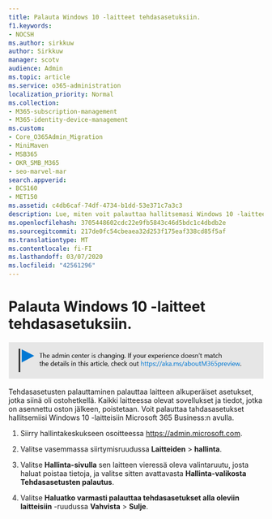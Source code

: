 ```yaml
---
title: Palauta Windows 10 -laitteet tehdasasetuksiin.
f1.keywords:
- NOCSH
ms.author: sirkkuw
author: Sirkkuw
manager: scotv
audience: Admin
ms.topic: article
ms.service: o365-administration
localization_priority: Normal
ms.collection:
- M365-subscription-management
- M365-identity-device-management
ms.custom:
- Core_O365Admin_Migration
- MiniMaven
- MSB365
- OKR_SMB_M365
- seo-marvel-mar
search.appverid:
- BCS160
- MET150
ms.assetid: c4db6caf-74df-4734-b1dd-53e371c7a3c3
description: Lue, miten voit palauttaa hallitsemasi Windows 10 -laitteet tehdasasetusten palauttamiseen Microsoft 365 Businessin avulla ja palauttaa ne alkuperäisiin asetuksiinsa ostohetkellä.
ms.openlocfilehash: 3705448602cdc22e9fb5843c46d5bdc1c4dbdb2e
ms.sourcegitcommit: 217de0fc54cbeaea32d253f175eaf338cd85f5af
ms.translationtype: MT
ms.contentlocale: fi-FI
ms.lasthandoff: 03/07/2020
ms.locfileid: "42561296"
---
```

# <a name="reset-windows-10-devices-to-their-factory-settings"></a>Palauta Windows 10 -laitteet tehdasasetuksiin.

[![Selite, jossa ilmoitetaan, että hallintakeskus muuttuu. Lisätietoja löytyy osoitteesta aka.ms/aboutM365preview.](../media/m365admincenterchanging.png)](https://docs.microsoft.com/office365/admin/microsoft-365-admin-center-preview)

Tehdasasetusten palauttaminen palauttaa laitteen alkuperäiset asetukset, jotka siinä oli ostohetkellä. Kaikki laitteessa olevat sovellukset ja tiedot, jotka on asennettu oston jälkeen, poistetaan. Voit palauttaa tahdasasetukset hallitsemiisi Windows 10 -laitteisiin Microsoft 365 Business:n avulla.
  
1. Siirry hallintakeskukseen osoitteessa <a href="https://go.microsoft.com/fwlink/p/?linkid=837890" target="_blank">https://admin.microsoft.com</a>.
    
2. Valitse vasemmassa siirtymisruudussa **Laitteiden** \> **hallinta**.

3. Valitse **Hallinta-sivulla** sen laitteen vieressä oleva valintaruutu, josta haluat poistaa tietoja, ja valitse sitten avattavasta **Hallinta-valikosta** **Tehdasasetusten palautus**.
    
4. Valitse **Haluatko varmasti palauttaa tehdasasetukset alla oleviin laitteisiin** -ruudussa **Vahvista** \> **Sulje**.
    
  

